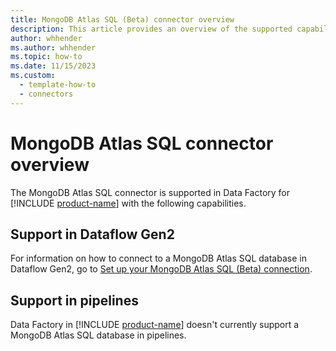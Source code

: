 ```yaml
---
title: MongoDB Atlas SQL (Beta) connector overview
description: This article provides an overview of the supported capabilities of the MongoDB Atlas SQL connector.
author: whhender
ms.author: whhender
ms.topic: how-to
ms.date: 11/15/2023
ms.custom:
  - template-how-to
  - connectors
---
```


# MongoDB Atlas SQL connector overview

The MongoDB Atlas SQL connector is supported in Data Factory for [!INCLUDE [product-name](../includes/product-name.md)] with the following capabilities.


## Support in Dataflow Gen2

For information on how to connect to a MongoDB Atlas SQL database in Dataflow Gen2, go to [Set up your MongoDB Atlas SQL (Beta) connection](connector-mongodb-atlas-sql.md).

## Support in pipelines

Data Factory in [!INCLUDE [product-name](../includes/product-name.md)] doesn't currently support a MongoDB Atlas SQL database in pipelines.
